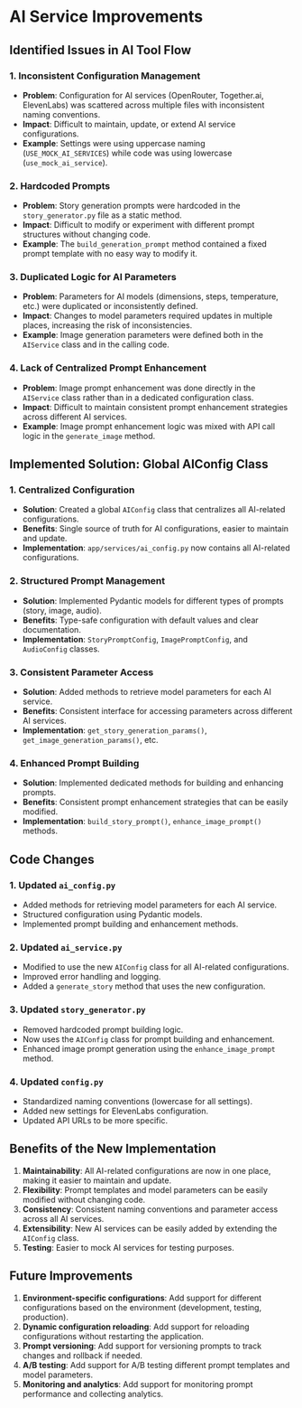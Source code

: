 # AI Service Improvements

## Identified Issues in AI Tool Flow

### 1. Inconsistent Configuration Management

- **Problem**: Configuration for AI services (OpenRouter, Together.ai, ElevenLabs) was scattered across multiple files with inconsistent naming conventions.
- **Impact**: Difficult to maintain, update, or extend AI service configurations.
- **Example**: Settings were using uppercase naming (`USE_MOCK_AI_SERVICES`) while code was using lowercase (`use_mock_ai_service`).

### 2. Hardcoded Prompts

- **Problem**: Story generation prompts were hardcoded in the `story_generator.py` file as a static method.
- **Impact**: Difficult to modify or experiment with different prompt structures without changing code.
- **Example**: The `build_generation_prompt` method contained a fixed prompt template with no easy way to modify it.

### 3. Duplicated Logic for AI Parameters

- **Problem**: Parameters for AI models (dimensions, steps, temperature, etc.) were duplicated or inconsistently defined.
- **Impact**: Changes to model parameters required updates in multiple places, increasing the risk of inconsistencies.
- **Example**: Image generation parameters were defined both in the `AIService` class and in the calling code.

### 4. Lack of Centralized Prompt Enhancement

- **Problem**: Image prompt enhancement was done directly in the `AIService` class rather than in a dedicated configuration class.
- **Impact**: Difficult to maintain consistent prompt enhancement strategies across different AI services.
- **Example**: Image prompt enhancement logic was mixed with API call logic in the `generate_image` method.

## Implemented Solution: Global AIConfig Class

### 1. Centralized Configuration

- **Solution**: Created a global `AIConfig` class that centralizes all AI-related configurations.
- **Benefits**: Single source of truth for AI configurations, easier to maintain and update.
- **Implementation**: `app/services/ai_config.py` now contains all AI-related configurations.

### 2. Structured Prompt Management

- **Solution**: Implemented Pydantic models for different types of prompts (story, image, audio).
- **Benefits**: Type-safe configuration with default values and clear documentation.
- **Implementation**: `StoryPromptConfig`, `ImagePromptConfig`, and `AudioConfig` classes.

### 3. Consistent Parameter Access

- **Solution**: Added methods to retrieve model parameters for each AI service.
- **Benefits**: Consistent interface for accessing parameters across different AI services.
- **Implementation**: `get_story_generation_params()`, `get_image_generation_params()`, etc.

### 4. Enhanced Prompt Building

- **Solution**: Implemented dedicated methods for building and enhancing prompts.
- **Benefits**: Consistent prompt enhancement strategies that can be easily modified.
- **Implementation**: `build_story_prompt()`, `enhance_image_prompt()` methods.

## Code Changes

### 1. Updated `ai_config.py`

- Added methods for retrieving model parameters for each AI service.
- Structured configuration using Pydantic models.
- Implemented prompt building and enhancement methods.

### 2. Updated `ai_service.py`

- Modified to use the new `AIConfig` class for all AI-related configurations.
- Improved error handling and logging.
- Added a `generate_story` method that uses the new configuration.

### 3. Updated `story_generator.py`

- Removed hardcoded prompt building logic.
- Now uses the `AIConfig` class for prompt building and enhancement.
- Enhanced image prompt generation using the `enhance_image_prompt` method.

### 4. Updated `config.py`

- Standardized naming conventions (lowercase for all settings).
- Added new settings for ElevenLabs configuration.
- Updated API URLs to be more specific.

## Benefits of the New Implementation

1. **Maintainability**: All AI-related configurations are now in one place, making it easier to maintain and update.
2. **Flexibility**: Prompt templates and model parameters can be easily modified without changing code.
3. **Consistency**: Consistent naming conventions and parameter access across all AI services.
4. **Extensibility**: New AI services can be easily added by extending the `AIConfig` class.
5. **Testing**: Easier to mock AI services for testing purposes.

## Future Improvements

1. **Environment-specific configurations**: Add support for different configurations based on the environment (development, testing, production).
2. **Dynamic configuration reloading**: Add support for reloading configurations without restarting the application.
3. **Prompt versioning**: Add support for versioning prompts to track changes and rollback if needed.
4. **A/B testing**: Add support for A/B testing different prompt templates and model parameters.
5. **Monitoring and analytics**: Add support for monitoring prompt performance and collecting analytics.